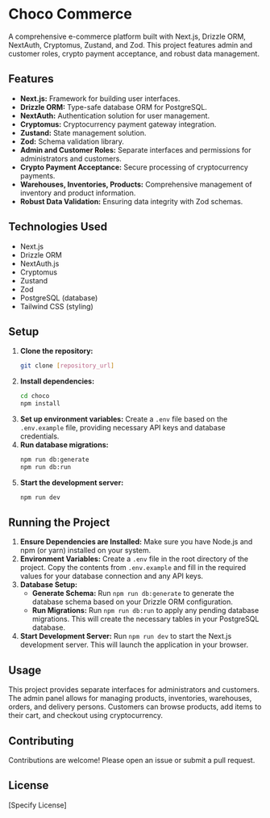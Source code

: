 # Choco Commerce

A comprehensive e-commerce platform built with Next.js, Drizzle ORM, NextAuth, Cryptomus, Zustand, and Zod.  This project features admin and customer roles, crypto payment acceptance, and robust data management.

## Features

* **Next.js:**  Framework for building user interfaces.
* **Drizzle ORM:**  Type-safe database ORM for PostgreSQL.
* **NextAuth:**  Authentication solution for user management.
* **Cryptomus:**  Cryptocurrency payment gateway integration.
* **Zustand:**  State management solution.
* **Zod:**  Schema validation library.
* **Admin and Customer Roles:**  Separate interfaces and permissions for administrators and customers.
* **Crypto Payment Acceptance:**  Secure processing of cryptocurrency payments.
* **Warehouses, Inventories, Products:**  Comprehensive management of inventory and product information.
* **Robust Data Validation:**  Ensuring data integrity with Zod schemas.

## Technologies Used

* Next.js
* Drizzle ORM
* NextAuth.js
* Cryptomus
* Zustand
* Zod
* PostgreSQL (database)
* Tailwind CSS (styling)

## Setup

1. **Clone the repository:**
   ```bash
   git clone [repository_url]
   ```
2. **Install dependencies:**
   ```bash
   cd choco
   npm install
   ```
3. **Set up environment variables:** Create a `.env` file based on the `.env.example` file, providing necessary API keys and database credentials.
4. **Run database migrations:**
   ```bash
   npm run db:generate
   npm run db:run
   ```
5. **Start the development server:**
   ```bash
   npm run dev
   ```

## Running the Project

1.  **Ensure Dependencies are Installed:** Make sure you have Node.js and npm (or yarn) installed on your system.
2.  **Environment Variables:**  Create a `.env` file in the root directory of the project.  Copy the contents from `.env.example` and fill in the required values for your database connection and any API keys.
3.  **Database Setup:**
    *   **Generate Schema:** Run `npm run db:generate` to generate the database schema based on your Drizzle ORM configuration.
    *   **Run Migrations:** Run `npm run db:run` to apply any pending database migrations.  This will create the necessary tables in your PostgreSQL database.
4.  **Start Development Server:** Run `npm run dev` to start the Next.js development server.  This will launch the application in your browser.

## Usage

This project provides separate interfaces for administrators and customers.  The admin panel allows for managing products, inventories, warehouses, orders, and delivery persons.  Customers can browse products, add items to their cart, and checkout using cryptocurrency.

## Contributing

Contributions are welcome! Please open an issue or submit a pull request.

## License

[Specify License]
